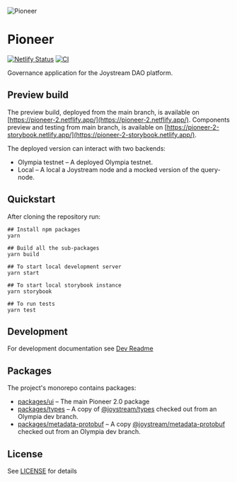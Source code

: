 ![Pioneer](https://user-images.githubusercontent.com/247363/116713796-699da780-a9d5-11eb-82b1-a42bccd642d7.png)


# Pioneer

[![Netlify Status](https://api.netlify.com/api/v1/badges/d870546e-6452-42d6-81d2-7a625637d6a4/deploy-status)](https://app.netlify.com/sites/pioneer-2/deploys)
[![CI](https://github.com/Joystream/pioneer/actions/workflows/CI.yml/badge.svg)](https://github.com/Joystream/pioneer/actions/workflows/CI.yml)

Governance application for the Joystream DAO platform.

## Preview build

The preview build, deployed from the main branch, is available on [https://pioneer-2.netflify.app/](https://pioneer-2.netflify.app/).
Components preview and testing from main branch, is available on [https://pioneer-2-storybook.netlify.app/](https://pioneer-2-storybook.netlify.app/).

The deployed version can interact with two backends:

- Olympia testnet – A deployed Olympia testnet.
- Local – A local a Joystream node and a mocked version of the query-node.

## Quickstart

After cloning the repository run:

```shell
## Install npm packages
yarn

## Build all the sub-packages
yarn build

## To start local development server
yarn start

## To start local storybook instance
yarn storybook

## To run tests
yarn test
```

## Development

For development documentation see [Dev Readme](docs/README.md)

## Packages

The project's monorepo contains packages:

- [packages/ui](packages/ui) – The main Pioneer 2.0 package
- [packages/types](packages/types) – A copy of [@joystream/types](https://github.com/Joystream/joystream/tree/olympia/types) checked out from an Olympia dev branch.
- [packages/metadata-protobuf](packages/metadata-protobuf) – A copy [@joystream/metadata-protobuf](https://github.com/Joystream/joystream/tree/olympia/metadata-protobuf) checked out from an Olympia dev branch.

## License

See [LICENSE](LICENSE) for details
